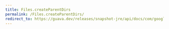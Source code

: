 ```yaml
---
title: Files.createParentDirs
permalink: /Files.createParentDirs/
redirect_to: https://guava.dev/releases/snapshot-jre/api/docs/com/google/common/io/Files.html#createParentDirs-java.io.File-
---
```

